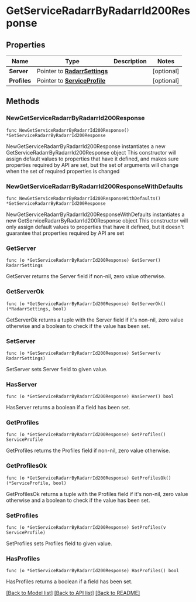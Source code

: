 # GetServiceRadarrByRadarrId200Response

## Properties

Name | Type | Description | Notes
------------ | ------------- | ------------- | -------------
**Server** | Pointer to [**RadarrSettings**](RadarrSettings.md) |  | [optional] 
**Profiles** | Pointer to [**ServiceProfile**](ServiceProfile.md) |  | [optional] 

## Methods

### NewGetServiceRadarrByRadarrId200Response

`func NewGetServiceRadarrByRadarrId200Response() *GetServiceRadarrByRadarrId200Response`

NewGetServiceRadarrByRadarrId200Response instantiates a new GetServiceRadarrByRadarrId200Response object
This constructor will assign default values to properties that have it defined,
and makes sure properties required by API are set, but the set of arguments
will change when the set of required properties is changed

### NewGetServiceRadarrByRadarrId200ResponseWithDefaults

`func NewGetServiceRadarrByRadarrId200ResponseWithDefaults() *GetServiceRadarrByRadarrId200Response`

NewGetServiceRadarrByRadarrId200ResponseWithDefaults instantiates a new GetServiceRadarrByRadarrId200Response object
This constructor will only assign default values to properties that have it defined,
but it doesn't guarantee that properties required by API are set

### GetServer

`func (o *GetServiceRadarrByRadarrId200Response) GetServer() RadarrSettings`

GetServer returns the Server field if non-nil, zero value otherwise.

### GetServerOk

`func (o *GetServiceRadarrByRadarrId200Response) GetServerOk() (*RadarrSettings, bool)`

GetServerOk returns a tuple with the Server field if it's non-nil, zero value otherwise
and a boolean to check if the value has been set.

### SetServer

`func (o *GetServiceRadarrByRadarrId200Response) SetServer(v RadarrSettings)`

SetServer sets Server field to given value.

### HasServer

`func (o *GetServiceRadarrByRadarrId200Response) HasServer() bool`

HasServer returns a boolean if a field has been set.

### GetProfiles

`func (o *GetServiceRadarrByRadarrId200Response) GetProfiles() ServiceProfile`

GetProfiles returns the Profiles field if non-nil, zero value otherwise.

### GetProfilesOk

`func (o *GetServiceRadarrByRadarrId200Response) GetProfilesOk() (*ServiceProfile, bool)`

GetProfilesOk returns a tuple with the Profiles field if it's non-nil, zero value otherwise
and a boolean to check if the value has been set.

### SetProfiles

`func (o *GetServiceRadarrByRadarrId200Response) SetProfiles(v ServiceProfile)`

SetProfiles sets Profiles field to given value.

### HasProfiles

`func (o *GetServiceRadarrByRadarrId200Response) HasProfiles() bool`

HasProfiles returns a boolean if a field has been set.


[[Back to Model list]](../README.md#documentation-for-models) [[Back to API list]](../README.md#documentation-for-api-endpoints) [[Back to README]](../README.md)


